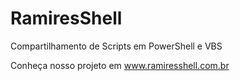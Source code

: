# RamiresShell
Compartilhamento de Scripts em PowerShell e VBS

Conheça nosso projeto em www.ramiresshell.com.br
